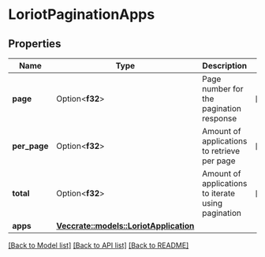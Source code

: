 # LoriotPaginationApps

## Properties

Name | Type | Description | Notes
------------ | ------------- | ------------- | -------------
**page** | Option<**f32**> | Page number for the pagination response | [optional]
**per_page** | Option<**f32**> | Amount of applications to retrieve per page | [optional]
**total** | Option<**f32**> | Amount of applications to iterate using pagination | [optional]
**apps** | [**Vec<crate::models::LoriotApplication>**](Application.md) |  | 

[[Back to Model list]](../README.md#documentation-for-models) [[Back to API list]](../README.md#documentation-for-api-endpoints) [[Back to README]](../README.md)


